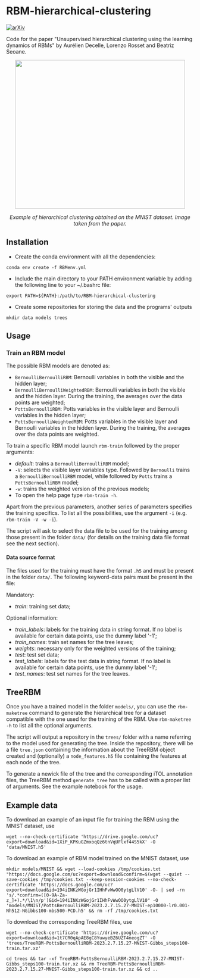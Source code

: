 # RBM-hierarchical-clustering
[![arXiv](https://img.shields.io/badge/arXiv-2302.01851-blue.svg)](https://arxiv.org/abs/2302.01851)

Code for the paper "Unsupervised hierarchical clustering using the learning dynamics of RBMs" by Aurélien Decelle, Lorenzo Rosset and Beatriz Seoane.

<p align="center">
<image src="/images/tree-MNIST.png" width=456 height=400/>
<p align="center">
<em>Example of hierarchical clustering obtained on the MNIST dataset. Image taken from the paper.</em>
</p>
</p>

## Installation
- Create the conda environment with all the dependencies: 
```
conda env create -f RBMenv.yml
```

- Include the main directory to your PATH environment variable by adding the following line to your ~/.bashrc file:
```
export PATH=${PATH}:/path/to/RBM-hierarchical-clustering
```

- Create some repositories for storing the data and the programs' outputs
```
mkdir data models trees
```

## Usage

### Train an RBM model
The possible RBM models are denoted as:
- `BernoulliBernoulliRBM`: Bernoulli variables in both the visible and the hidden layer;
- `BernoulliBernoulliWeightedRBM`: Bernoulli variables in both the visible and the hidden layer. During the training, the averages over the data points are weighted;
- `PottsBernoulliRBM`: Potts variables in the visible layer and Bernoulli variables in the hidden layer;
- `PottsBernoulliWeightedRBM`: Potts variables in the visible layer and Bernoulli variables in the hidden layer. During the training, the averages over the data points are weighted.

To train a specific RBM model launch `rbm-train` followed by the proper arguments:
- *default*: trains a `BernoulliBernoulliRBM` model;
- `-V`: selects the visible layer variables type. Followed by `Bernoulli` trains a `BernoulliBernoulliRBM` model, while followed by `Potts` trains a `PottsBernoulliRBM` model;
- `-w`: trains the weighted version of the previous models;
- To open the help page type `rbm-train -h`.

Apart from the previous parameters, another series of parameters specifies the training specifics. To list all the possibilities, use the argument `-i` (e.g. `rbm-train -V -w -i`).

The script will ask to select the data file to be used for the training among those present in the folder `data/` (for details on the training data file format see the next section).

#### Data source format
The files used for the training must have the format `.h5` and must be present in the folder `data/`. The following keyword-data pairs must be present in the file:

Mandatory:
- *train*: training set data;

Optional information:
- *train_labels*: labels for the training data in string format. If no label is available for certain data points, use the dummy label '-1';
- *train_names*: train set names for the tree leaves;
- *weights*: necessary only for the weighted versions of the training;
- *test*: test set data;
- *test_labels*: labels for the test data in string format. If no label is available for certain data points, use the dummy label '-1';
- *test_names*: test set names for the tree leaves.

## TreeRBM
Once you have a trained model in the folder `models/`, you can use the `rbm-maketree` command to generate the hierarchical tree for a dataset compatible with the one used for the training of the RBM. Use `rbm-maketree -h` to list all the optional arguments.

The script will output a repository in the `trees/` folder with a name referring to the model used for generating the tree. Inside the repository, there will be a file `tree.json` containing the information about the TreeRBM object created and (optionally) a `node_features.h5` file containing the features at each node of the tree.

To generate a newick file of the tree and the corresponding iTOL annotation files, the TreeRBM method `generate_tree` has to be called with a proper list of arguments. See the example notebook for the usage.

## Example data
To download an example of an input file for training the RBM using the MNIST dataset, use
```
wget --no-check-certificate 'https://drive.google.com/uc?export=download&id=1XiP_KPKuGZmxoqQz6tnVqUFlxf44S5kX' -O 'data/MNIST.h5'
```

To download an example of RBM model trained on the MNIST dataset, use
```
mkdir models/MNIST && wget --load-cookies /tmp/cookies.txt "https://docs.google.com/uc?export=download&confirm=$(wget --quiet --save-cookies /tmp/cookies.txt --keep-session-cookies --no-check-certificate 'https://docs.google.com/uc?export=download&id=194iINKzWGojGr1IHhFvWwOO0ytgLlV10' -O- | sed -rn 's/.*confirm=([0-9A-Za-z_]+).*/\1\n/p')&id=194iINKzWGojGr1IHhFvWwOO0ytgLlV10" -O 'models/MNIST/PottsBernoulliRBM-2023.2.7.15.27-MNIST-ep10000-lr0.001-Nh512-NGibbs100-mbs500-PCD.h5' && rm -rf /tmp/cookies.txt
```

To download the corresponding TreeRBM files, use
```
wget --no-check-certificate 'https://drive.google.com/uc?export=download&id=1t7CR0qApAE8gC8YuwyeBZ6UZT4neogZT' -O 'trees/TreeRBM-PottsBernoulliRBM-2023.2.7.15.27-MNIST-Gibbs_steps100-train.tar.xz'
```
```
cd trees && tar -xf TreeRBM-PottsBernoulliRBM-2023.2.7.15.27-MNIST-Gibbs_steps100-train.tar.xz && rm TreeRBM-PottsBernoulliRBM-2023.2.7.15.27-MNIST-Gibbs_steps100-train.tar.xz && cd ..
```

